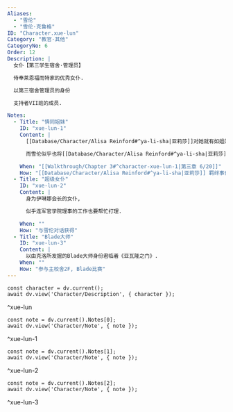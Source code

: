 ```yaml
---
Aliases:
  - "雪伦"
  - "雪伦·克鲁格"
ID: "Character.xue-lun"
Category: "教官·其他"
CategoryNo: 6
Order: 12
Description: |
  女仆【第三学生宿舍·管理员】

  侍奉莱恩福而特家的优秀女仆.

  以第三宿舍管理员的身份

  支持者VII班的成员.

Notes:
  - Title: "情同姐妹"
    ID: "xue-lun-1"
    Content: |
      [[Database/Character/Alisa Reinford#^ya-li-sha|亚莉莎]]对她就有如姐姐般仰慕,

      而雪伦似乎也将[[Database/Character/Alisa Reinford#^ya-li-sha|亚莉莎]]当作妹妹一样看待.

    When: "[[Walkthrough/Chapter 3#^character-xue-lun-1|第三章 6/20]]"
    How: "[[Database/Character/Alisa Reinford#^ya-li-sha|亚莉莎]] 羁绊事件"
  - Title: "超级女仆"
    ID: "xue-lun-2"
    Content: |
      身为伊琳娜会长的女仆,

      似乎连军官学院理事的工作也要帮忙打理.

    When: ""
    How: "与雪伦对话获得"
  - Title: "Blade大师"
    ID: "xue-lun-3"
    Content: |
      以由克洛所发掘的Blade大师身份君临着《亚瓦隆之门》.
    When: ""
    How: "参与主校舍2F, Blade比赛"
---
```

```dataviewjs
const character = dv.current();
await dv.view('Character/Description', { character });
```
^xue-lun

```dataviewjs
const note = dv.current().Notes[0];
await dv.view('Character/Note', { note });
```
^xue-lun-1

```dataviewjs
const note = dv.current().Notes[1];
await dv.view('Character/Note', { note });
```
^xue-lun-2

```dataviewjs
const note = dv.current().Notes[2];
await dv.view('Character/Note', { note });
```
^xue-lun-3